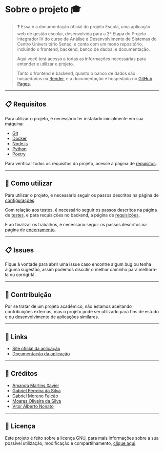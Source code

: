# Sobre o projeto 🎓

> ❓ Essa é a documentação oficial do projeto Escola, uma aplicação web de gestão escolar, desenvolvida para a 2ª Etapa do Projeto Integrador IV do curso de Análise e Desenvolvimento de Sistemas do Centro Universitário Senac, e conta com um mono repositório, incluindo o frontend, backend, banco de dados, e documentação.
> 
> Aqui você terá acesso a todas as informações necessárias para entender e utilizar o projeto.
>
> Tanto o frontend e backend, quanto o banco de dados são hospedados na [Render](render.com/), e a documentação é hospedada no [GitHub Pages](https://pages.github.com/).

---

## 📋 Requisitos

Para utilizar o projeto, é necessário ter instalado inicialmente em sua máquina:

- [Git](https://git-scm.com/)
- [Docker](https://www.docker.com/)
- [Node.js](https://nodejs.org/)
- [Python](https://www.python.org/)
- [Poetry](https://python-poetry.org/)

Para verificar todos os requisitos do projeto, acesse a página de [requisitos](requisitos).

---

## 🔎 Como utilizar

Para utilizar o projeto, é necessário seguir os passos descritos na página de [configurações](configurações).

Com relação aos testes, é necessário seguir os passos descritos na página de [testes](testes), e para requisições no backend, a página de [requisições](requisições).

E ao finalizar os trabalhos, é necessário seguir os passos descritos na página de [encerramento](pull-request).

---

## 📋 Issues

Fique à vontade para abrir uma issue caso encontre algum bug ou tenha alguma sugestão, assim podemos discutir o melhor caminho para melhorá-la ou corrigi-lá.

---

## 👋 Contribuição

Por se tratar de um projeto acadêmico, não estamos aceitando contribuições externas, mas o projeto pode ser utilizado para fins de estudo e ou desenvolvimento de aplicações similares.

---

## 📎 Links

- [Site oficial da aplicação](https://escola.amandamartins.dev/)
- [Documentação da aplicação](https://amandamartins.dev/senac-escola/)

---

## 📝 Créditos

- [Amanda Martins Xavier](https://github.com/amandamartinsxavier)
- [Gabriel Ferreira da Silva](https://www.linkedin.com/in/gabriel-ferreira-da-silva-41b106207)
- [Gabriel Moreno Falcão](https://www.linkedin.com/in/gabriel-falcao-2302/)
- [Moares Oliveira da Silva](https://www.linkedin.com/in/moaresoliveira/)
- [Vitor Alberto Nonato](https://www.linkedin.com/in/vitor-nonato-aab2a8161/)

---

## 📜 Licença

Este projeto é feito sobre a licença GNU, para mais informações sobre a sua possível utilização, modificação e compartilhamento, [clique aqui](https://github.com/amandamartinsdev/senac-escola/blob/main/LICENSE).
